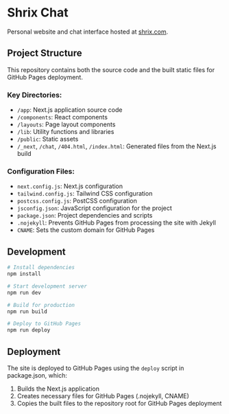 # Shrix Chat

Personal website and chat interface hosted at [shrix.com](https://shrix.com).

## Project Structure

This repository contains both the source code and the built static files for GitHub Pages deployment.

### Key Directories:
- `/app`: Next.js application source code
- `/components`: React components
- `/layouts`: Page layout components
- `/lib`: Utility functions and libraries
- `/public`: Static assets
- `/_next`, `/chat`, `/404.html`, `/index.html`: Generated files from the Next.js build

### Configuration Files:
- `next.config.js`: Next.js configuration
- `tailwind.config.js`: Tailwind CSS configuration
- `postcss.config.js`: PostCSS configuration
- `jsconfig.json`: JavaScript configuration for the project
- `package.json`: Project dependencies and scripts
- `.nojekyll`: Prevents GitHub Pages from processing the site with Jekyll
- `CNAME`: Sets the custom domain for GitHub Pages

## Development

```bash
# Install dependencies
npm install

# Start development server
npm run dev

# Build for production
npm run build

# Deploy to GitHub Pages
npm run deploy
```

## Deployment

The site is deployed to GitHub Pages using the `deploy` script in package.json, which:
1. Builds the Next.js application
2. Creates necessary files for GitHub Pages (.nojekyll, CNAME)
3. Copies the built files to the repository root for GitHub Pages deployment 